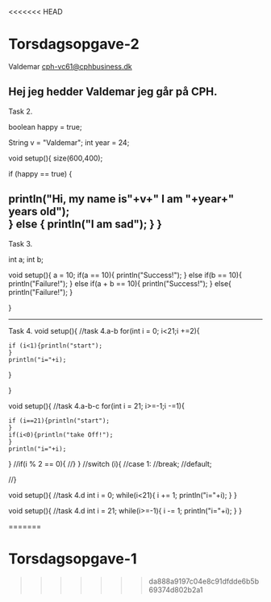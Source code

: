 <<<<<<< HEAD
# Torsdagsopgave-2
Valdemar
cph-vc61@cphbusiness.dk

Hej jeg hedder Valdemar jeg går på CPH.
---------------------------
Task 2.

boolean happy = true; 

String v = "Valdemar";
int year = 24;


void setup(){
  size(600,400);

 

if (happy == true) {
  
  println("Hi, my name is"+v+" I am "+year+" years old");   
 } else { 
   println("I am sad");
 }
}
-------------------------
Task 3.

int a; 
int b;

void setup(){
 a = 10;
  if(a == 10){
    println("Success!");
  }
  else if(b == 10){
   println("Failure!"); 
  }
else if(a + b == 10){
 println("Success!"); 
}
else{
 println("Failure!"); 
}
  
}  

---------------------------
Task 4.
void setup(){
//task 4.a-b
  for(int i = 0; i<21;i +=2){
  
    if (i<1){println("start");
    }
    println("i="+i); 
 }
 
}

void setup(){
//task 4.a-b-c
  for(int i = 21; i>=-1;i -=1){
  
    if (i==21){println("start");
    }
    if(i<0){println("take Off!");
    }
    println("i="+i); 
 }
 //if(i % 2 == 0){
//}
}
//switch (i){
//case 1:
//break;
//default;

//}

void setup(){
//task 4.d
int i = 0;
while(i<21){
i += 1;
println("i="+i);
}
}

void setup(){
//task 4.d
int i = 21;
while(i>=-1){
i -= 1;
println("i="+i);
}
}

=======
# Torsdagsopgave-1
>>>>>>> da888a9197c04e8c91dfdde6b5b69374d802b2a1
